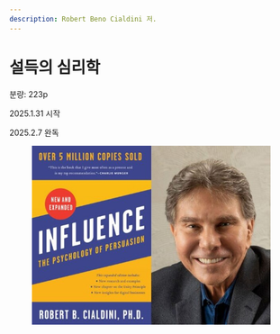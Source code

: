 ```yaml
---
description: Robert Beno Cialdini 저.
---
```


# 설득의 심리학

분량: 223p

2025.1.31 시작

2025.2.7 완독

<figure><img src="../../.gitbook/assets/image (12).png" alt=""><figcaption></figcaption></figure>
